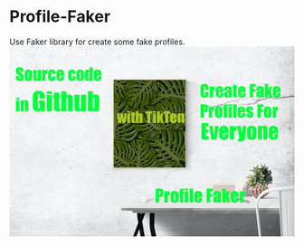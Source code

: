 # Profile-Faker
Use Faker library for create some fake profiles.
<img src="https://github.com/Tik-Ten/Profile-Faker/blob/main/File/Thumbnail.png" />
